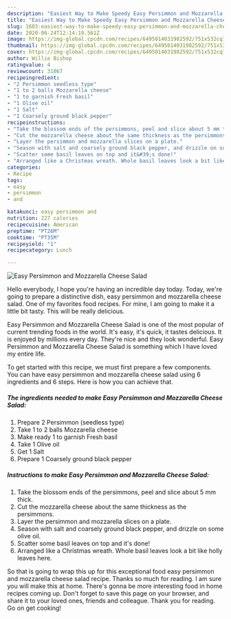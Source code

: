 ```yaml
---
description: "Easiest Way to Make Speedy Easy Persimmon and Mozzarella Cheese Salad"
title: "Easiest Way to Make Speedy Easy Persimmon and Mozzarella Cheese Salad"
slug: 1603-easiest-way-to-make-speedy-easy-persimmon-and-mozzarella-cheese-salad
date: 2020-06-24T12:14:19.561Z
image: https://img-global.cpcdn.com/recipes/6495014031982592/751x532cq70/easy-persimmon-and-mozzarella-cheese-salad-recipe-main-photo.jpg
thumbnail: https://img-global.cpcdn.com/recipes/6495014031982592/751x532cq70/easy-persimmon-and-mozzarella-cheese-salad-recipe-main-photo.jpg
cover: https://img-global.cpcdn.com/recipes/6495014031982592/751x532cq70/easy-persimmon-and-mozzarella-cheese-salad-recipe-main-photo.jpg
author: Willie Bishop
ratingvalue: 4
reviewcount: 31067
recipeingredient:
- "2 Persimmon seedless type"
- "1 to 2 balls Mozzarella cheese"
- "1 to garnish Fresh basil"
- "1 Olive oil"
- "1 Salt"
- "1 Coarsely ground black pepper"
recipeinstructions:
- "Take the blossom ends of the persimmons, peel and slice about 5 mm thick."
- "Cut the mozzarella cheese about the same thickness as the persimmons."
- "Layer the persimmon and mozzarella slices on a plate."
- "Season with salt and coarsely ground black pepper, and drizzle on some olive oil."
- "Scatter some basil leaves on top and it&#39;s done!"
- "Arranged like a Christmas wreath. Whole basil leaves look a bit like holly leaves here."
categories:
- Recipe
tags:
- easy
- persimmon
- and

katakunci: easy persimmon and 
nutrition: 227 calories
recipecuisine: American
preptime: "PT26M"
cooktime: "PT35M"
recipeyield: "1"
recipecategory: Lunch

---
```



![Easy Persimmon and Mozzarella Cheese Salad](https://img-global.cpcdn.com/recipes/6495014031982592/751x532cq70/easy-persimmon-and-mozzarella-cheese-salad-recipe-main-photo.jpg)

Hello everybody, I hope you're having an incredible day today. Today, we're going to prepare a distinctive dish, easy persimmon and mozzarella cheese salad. One of my favorites food recipes. For mine, I am going to make it a little bit tasty. This will be really delicious.



Easy Persimmon and Mozzarella Cheese Salad is one of the most popular of current trending foods in the world. It's easy, it's quick, it tastes delicious. It is enjoyed by millions every day. They're nice and they look wonderful. Easy Persimmon and Mozzarella Cheese Salad is something which I have loved my entire life.


To get started with this recipe, we must first prepare a few components. You can have easy persimmon and mozzarella cheese salad using 6 ingredients and 6 steps. Here is how you can achieve that.

<!--inarticleads1-->

##### The ingredients needed to make Easy Persimmon and Mozzarella Cheese Salad:

1. Prepare 2 Persimmon (seedless type)
1. Take 1 to 2 balls Mozzarella cheese
1. Make ready 1 to garnish Fresh basil
1. Take 1 Olive oil
1. Get 1 Salt
1. Prepare 1 Coarsely ground black pepper




<!--inarticleads2-->

##### Instructions to make Easy Persimmon and Mozzarella Cheese Salad:

1. Take the blossom ends of the persimmons, peel and slice about 5 mm thick.
1. Cut the mozzarella cheese about the same thickness as the persimmons.
1. Layer the persimmon and mozzarella slices on a plate.
1. Season with salt and coarsely ground black pepper, and drizzle on some olive oil.
1. Scatter some basil leaves on top and it&#39;s done!
1. Arranged like a Christmas wreath. Whole basil leaves look a bit like holly leaves here.




So that is going to wrap this up for this exceptional food easy persimmon and mozzarella cheese salad recipe. Thanks so much for reading. I am sure you will make this at home. There's gonna be more interesting food in home recipes coming up. Don't forget to save this page on your browser, and share it to your loved ones, friends and colleague. Thank you for reading. Go on get cooking!
